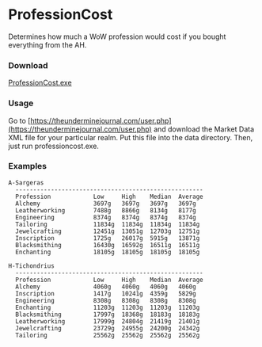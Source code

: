 ProfessionCost
==============

Determines how much a WoW profession would cost if you bought everything from the AH.

### Download

[ProfessionCost.exe](https://raw.github.com/kdar/professioncost/master/professioncost.exe)

### Usage

Go to [https://theunderminejournal.com/user.php](https://theunderminejournal.com/user.php) and download
the Market Data XML file for your particular realm. Put this file into the data directory. Then, just run professioncost.exe.

### Examples

    A-Sargeras
      -----------------------------------------------------
      Profession            Low     High    Median  Average
      Alchemy               3697g   3697g   3697g   3697g
      Leatherworking        7488g   8866g   8134g   8177g
      Engineering           8374g   8374g   8374g   8374g
      Tailoring             11834g  11834g  11834g  11834g
      Jewelcrafting         12451g  13051g  12703g  12751g
      Inscription           1725g   26017g  5915g   13871g
      Blacksmithing         16430g  16592g  16511g  16511g
      Enchanting            18105g  18105g  18105g  18105g

    H-Tichondrius
      -----------------------------------------------------
      Profession            Low     High    Median  Average
      Alchemy               4060g   4060g   4060g   4060g
      Inscription           1417g   10241g  4359g   5829g
      Engineering           8308g   8308g   8308g   8308g
      Enchanting            11203g  11203g  11203g  11203g
      Blacksmithing         17997g  18368g  18183g  18183g
      Leatherworking        17999g  24804g  21419g  21401g
      Jewelcrafting         23729g  24955g  24200g  24342g
      Tailoring             25562g  25562g  25562g  25562g